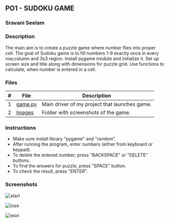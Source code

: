 ## PO1 - SUDOKU GAME
### Sravani Seelam
### Description

The main aim is to create a puzzle game where number flies into proper cell. The goal of Sudoku game is to fill numbers 1-9 exactly once in every row,column and 3x3 region. Install pygame module and initialize it. Set up screen size and title along with dimensions for puzzle grid. Use functions to calculate, when number is entered in a cell.

### Files

| #     | File         | Description                                               |
| :---: | ------------ | --------------------------------------------------------- |
|   1   | [game.py](https://github.com/Sravani0821/5443-2D-seelam/blob/main/assignments/P01/game.py)      | Main driver of my project that launches game.             |
|   2   | [Images](https://github.com/Sravani0821/5443-2D-seelam/tree/main/assignments/P01/Images)       | Folder with screenshots of the game.                      |

### Instructions

- Make sure install library "pygame" and "random".
- After running the program, enter numbers (either from keyboard or keypad).
- To delete the entered number, press "BACKSPACE" or "DELETE" buttons.
- To find the answers for puzzle, press "SPACE" button.
- To check the result, press "ENTER".

### Screenshots

![start](https://user-images.githubusercontent.com/123595425/218336157-45127103-bb6b-46f1-a3f3-7e47aa737084.jpg)

![lose](https://user-images.githubusercontent.com/123595425/218336192-af433e43-1695-4722-85d6-94257d238f51.jpg)

![won](https://user-images.githubusercontent.com/123595425/218336200-6d461ce2-af3c-4d8e-bc9f-530a2d3e3e0c.jpg)

